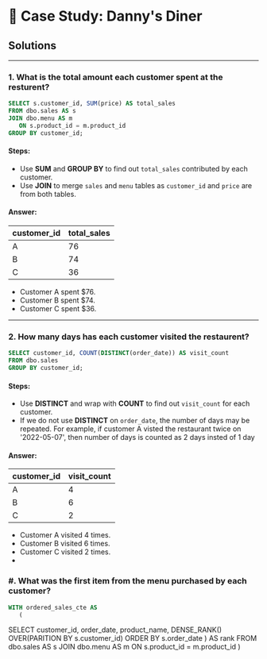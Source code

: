 # 🍜 Case Study: Danny's Diner

## Solutions 

***

### 1. What is the total amount each customer spent at the resturent?
````sql
SELECT s.customer_id, SUM(price) AS total_sales
FROM dbo.sales AS s
JOIN dbo.menu AS m
   ON s.product_id = m.product_id
GROUP BY customer_id; 
````

#### Steps:
- Use **SUM** and **GROUP BY** to find out ```total_sales``` contributed by each customer.
- Use **JOIN** to merge ```sales``` and ```menu``` tables as ```customer_id``` and ```price``` are from both tables.

#### Answer:
| customer_id | total_sales |
| ----------- | ----------- |
| A           | 76          |
| B           | 74          |
| C           | 36          |

- Customer A spent $76.
- Customer B spent $74.
- Customer C spent $36.

***
### 2. How many days has each customer visited the restaurent?
````sql
SELECT customer_id, COUNT(DISTINCT(order_date)) AS visit_count
FROM dbo.sales
GROUP BY customer_id;
````

#### Steps:
- Use **DISTINCT** and wrap with **COUNT** to find out ```visit_count``` for each customer.
- If we do not use **DISTINCT** on ```order_date```, the number of days may be repeated. For
example, if customer A visted the restaurant twice on '2022-05-07', then number of days is counted as 2 days insted of 1 day


#### Answer:
| customer_id | visit_count |
| ----------- | ----------- |
| A           | 4           |
| B           | 6           |
| C           | 2           |

- Customer A visited 4 times.
- Customer B visited 6 times.
- Customer C visited 2 times.
-
### #. What was the first item from the menu purchased by each customer?
````sql
WITH ordered_sales_cte AS
   (
  ````
SELECT customer_id, order_date, product_name,
       DENSE_RANK() OVER(PARITION BY s.customer_id)
       ORDER BY s.order_date ) AS rank
   FROM dbo.sales AS s
   JOIN dbo.menu AS m
     ON s.product_id = m.product_id
     )
